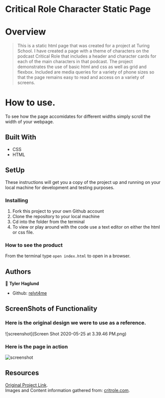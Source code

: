 # Critical Role Character Static Page

# Overview

> This is a static html page that was created for a project at Turing School. I have created a page with a theme of characters on the podcast Critical Role that includes a header and character cards for each of the main characters in that podcast. The project demonstrates the use of basic html and css as well as grid and flexbox. Included are media queries for a variety of phone sizes so that the page remains easy to read and access on a variety of screens. 

# How to use.

To see how the page accomidates for different widths simply scroll the width of your webpage.

## Built With

- CSS
- HTML

## SetUp

These instructions will get you a copy of the project up and running on your local machine for development and testing purposes. 

### Installing
1. Fork this project to your own Github account
2. Clone the repository to your local machine
3. Cd into the folder from the terminal
4. To view or play around with the code use a text editor on either the html or css file. 


### How to see the product

From the terminal type `open index.html` to open in a browser.   


## Authors

👤 **Tyler Haglund**
- Github: [relyt4me](https://github.com/relyt4me)

## ScreenShots of Functionality

### Here is the original design we were to use as a reference.   
![screenshot](Screen Shot 2020-05-25 at 3.39.46 PM.png)

### Here is the page in action
![screenshot](img/in-action.gif)


## Resources
   
   [Original Project Link](https://frontend.turing.io/projects/module-1/m1-static-comp.html).  
   Images and Content information gathered from: [critrole.com](critrole.com).  
